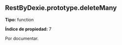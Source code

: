 ## RestByDexie.prototype.deleteMany

**Tipo:** function

**Índice de propiedad:** 7

Por documentar.



